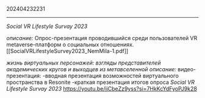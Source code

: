 202404232231
***
*Social VR Lifestyle Survay 2023*

*описание:*
Опрос-презентация проводившийся среди пользователей VR metaverse-платформ о социальных отношениях.
[[SocialVRLifestyleSurvey2023_NemMila-1.pdf]]

*жизнь виртуальных персонажей: взгляды представителей академических кругов и выходцев из метавселенной*
*описание:*
видео-презентация:
-вводная презентация возможностей виртуального пространства в Resonite
-краткая презентация итогов опроса *Social VR Lifestyle Survay 2023*
https://youtu.be/jjCbeZz9yss?si=7HkKcYdFyoPJ9k28